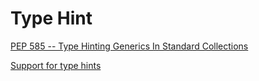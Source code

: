 # Type Hint

[PEP 585 -- Type Hinting Generics In Standard Collections](https://www.python.org/dev/peps/pep-0585/#implementation)

[Support for type hints](https://docs.python.org/3/library/typing.html)

